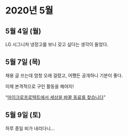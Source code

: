 # 2020년 5월

## 5월 4일 (월)

LG 시그니처 냉장고를 보니 갖고 싶다는 생각이 들었다.

## 5월 7일 (목)

채용 글 쓰는데 엄청 오래 걸렸고, 어쨌든 공개하니 기분이 좋다.

이제 본격적으로 구인 활동을 해야지!

“[마이크로프로텍트에서 세상을 바꿀 동료를 찾습니다](https://j.mp/2L9rz7W)”

## 5월 9일 (토)

하루 종일 비가 내리다니...
